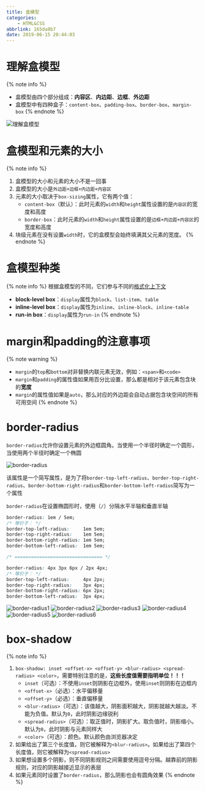 ```yaml
---
title: 盒模型
categories:
    - HTML&CSS
abbrlink: 165da8b7
date: 2019-06-15 20:44:03
---
```


# 理解盒模型

{% note info %}
- 盒模型由四个部分组成：**内容区**、**内边距**、**边框**、**外边距**
- 盒模型中有四种盒子：`content-box`、`padding-box`、`border-box`、`margin-box`
{% endnote %}

![理解盒模型](https://blog-images-1258719270.cos.ap-shanghai.myqcloud.com/HTML%26CSS/CSS%E5%B8%83%E5%B1%80/%E7%9B%92%E6%A8%A1%E5%9E%8B.png)

# 盒模型和元素的大小

{% note info %}
1. 盒模型的大小和元素的大小不是一回事
2. 盒模型的大小是`外边距+边框+内边距+内容区`
3. 元素的大小取决于`box-sizing`属性，它有两个值：
    - `content-box`（默认）：此时元素的`width`和`height`属性设置的是`内容区`的宽度和高度
    - `border-box`：此时元素的`width`和`height`属性设置的是`边框+内边距+内容区`的宽度和高度
4. 块级元素在没有设置`width`时，它的盒模型会始终填满其父元素的宽度。
{% endnote %}

# 盒模型种类

{% note info %}
根据盒模型的不同，它们参与不同的[格式化上下文](https://aadonkeyz.com/posts/451e216f/)
- **block-level box**：`display`属性为`block`、`list-item`、`table`
- **inline-level box**：`display`属性为`inline`、`inline-block`、`inline-table`
- **run-in box**：`display`属性为`run-in`
{% endnote %}

# margin和padding的注意事项

{% note warning %}
- `margin`的`top`和`bottom`对非替换内联元素无效，例如：`<span>`和`<code>`
- `margin`和`padding`的属性值如果用百分比设置，那么都是相对于该元素包含块的**宽度**
- `margin`的属性值如果是`auto`，那么对应的外边距会自动占据包含块空间的所有可用空间
{% endnote %}

# border-radius

`border-radius`允许你设置元素的外边框圆角。当使用一个半径时确定一个圆形，当使用两个半径时确定一个椭圆

![border-radius](https://blog-images-1258719270.cos.ap-shanghai.myqcloud.com/HTML%26CSS/CSS%E5%B8%83%E5%B1%80/border-radius.png)

该属性是一个简写属性，是为了将`border-top-left-radius`、`border-top-right-radius`、`border-bottom-right-radius`和`border-bottom-left-radius`简写为一个属性

`border-radius`在设置椭圆形时，使用（`/`）分隔水平半轴和垂直半轴

```css
border-radius: 1em / 5em;
/* 等价于： */
border-top-left-radius:     1em 5em;
border-top-right-radius:    1em 5em;
border-bottom-right-radius: 1em 5em;
border-bottom-left-radius:  1em 5em;

/* ================================ */

border-radius: 4px 3px 6px / 2px 4px;
/* 等价于： */
border-top-left-radius:     4px 2px;
border-top-right-radius:    3px 4px;
border-bottom-right-radius: 6px 2px;
border-bottom-left-radius:  3px 4px;
```

![border-radius1](https://blog-images-1258719270.cos.ap-shanghai.myqcloud.com/HTML%26CSS/CSS%E5%B8%83%E5%B1%80/border-radius1.png)
![border-radius2](https://blog-images-1258719270.cos.ap-shanghai.myqcloud.com/HTML%26CSS/CSS%E5%B8%83%E5%B1%80/border-radius2.png)
![border-radius3](https://blog-images-1258719270.cos.ap-shanghai.myqcloud.com/HTML%26CSS/CSS%E5%B8%83%E5%B1%80/border-radius3.png)
![border-radius4](https://blog-images-1258719270.cos.ap-shanghai.myqcloud.com/HTML%26CSS/CSS%E5%B8%83%E5%B1%80/border-radius4.png)
![border-radius5](https://blog-images-1258719270.cos.ap-shanghai.myqcloud.com/HTML%26CSS/CSS%E5%B8%83%E5%B1%80/border-radius5.png)
![border-radius6](https://blog-images-1258719270.cos.ap-shanghai.myqcloud.com/HTML%26CSS/CSS%E5%B8%83%E5%B1%80/border-radius6.png)

# box-shadow

{% note info %}
1. `box-shadow: inset <offset-x> <offset-y> <blur-radius> <spread-radius> <color>`，需要特别注意的是，**这些长度值需要指明单位！！！**
    - `inset`（可选）：不使用`inset`则阴影在边框外，使用`inset`则阴影在边框内
    - `<offset-x>`（必选）：水平偏移量
    - `<offset-y>`（必选）：垂直偏移量
    - `<blur-radius>`（可选）：该值越大，阴影面积越大，阴影就越大越淡。不能为负值。默认为`0`，此时阴影边缘锐利
    - `<spread-radius>`（可选）：取正值时，阴影扩大。取负值时，阴影缩小。默认为`0`，此时阴影与元素同样大
    - `<color>`（可选）：颜色。默认颜色由浏览器决定
2. 如果给出了第三个长度值，则它被解释为`<blur-radius>`。如果给出了第四个长度值，则它被解释为`<spread-radius>`
3. 如果想设置多个阴影，则不同阴影规则之间需要使用逗号分隔。越靠前的阴影规则，对应的阴影越接近显示的表层
4. 如果元素同时设置了`border-radius`，那么阴影也会有圆角效果
{% endnote %}